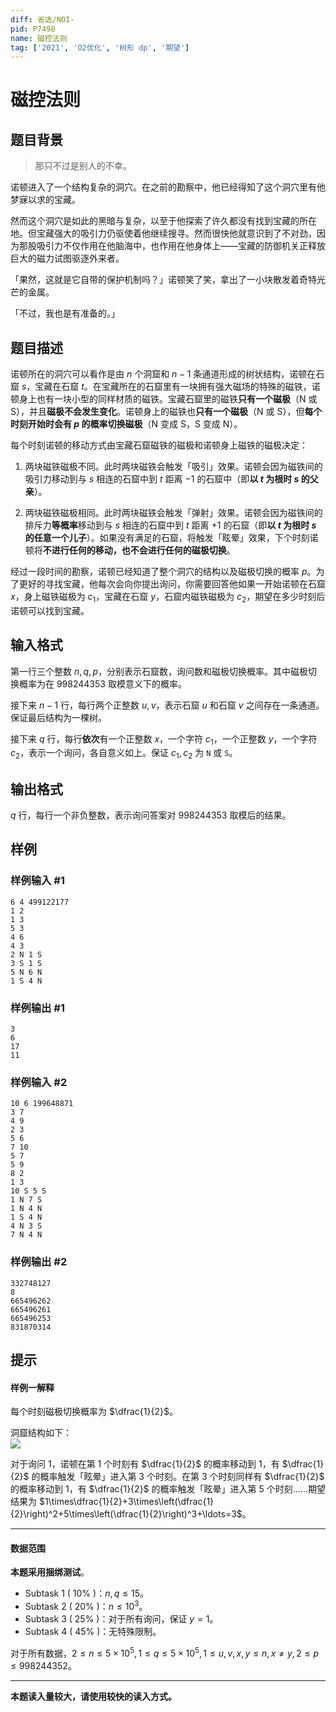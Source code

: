 ```yaml
---
diff: 省选/NOI-
pid: P7498
name: 磁控法则
tag: ['2021', 'O2优化', '树形 dp', '期望']
---
```

# 磁控法则
## 题目背景

>那只不过是别人的不幸。

诺顿进入了一个结构复杂的洞穴。在之前的勘察中，他已经得知了这个洞穴里有他梦寐以求的宝藏。

然而这个洞穴是如此的黑暗与复杂，以至于他探索了许久都没有找到宝藏的所在地。但宝藏强大的吸引力仍驱使着他继续搜寻。然而很快他就意识到了不对劲，因为那股吸引力不仅作用在他脑海中，也作用在他身体上——宝藏的防御机关正释放巨大的磁力试图驱逐外来者。

「果然，这就是它自带的保护机制吗？」诺顿笑了笑，拿出了一小块散发着奇特光芒的金属。

「不过，我也是有准备的。」
## 题目描述

诺顿所在的洞穴可以看作是由 $n$ 个洞窟和 $n-1$ 条通道形成的树状结构，诺顿在石窟 $s$，宝藏在石窟 $t$。在宝藏所在的石窟里有一块拥有强大磁场的特殊的磁铁，诺顿身上也有一块小型的同样材质的磁铁。宝藏石窟里的磁铁**只有一个磁极**（N 或 S），并且**磁极不会发生变化**。诺顿身上的磁铁也**只有一个磁极**（N 或 S），但**每个时刻开始时会有 $p$ 的概率切换磁极**（N 变成 S，S 变成 N）。

每个时刻诺顿的移动方式由宝藏石窟磁铁的磁极和诺顿身上磁铁的磁极决定：

1. 两块磁铁磁极不同。此时两块磁铁会触发「吸引」效果。诺顿会因为磁铁间的吸引力移动到与 $s$ 相连的石窟中到 $t$ 距离 $-1$ 的石窟中（即**以 $t$ 为根时 $s$ 的父亲**）。

2. 两块磁铁磁极相同。此时两块磁铁会触发「弹射」效果。诺顿会因为磁铁间的排斥力**等概率**移动到与 $s$ 相连的石窟中到 $t$ 距离 $+1$ 的石窟（即**以 $t$ 为根时 $s$ 的任意一个儿子**）。如果没有满足的石窟，将触发「眩晕」效果，下个时刻诺顿将**不进行任何的移动，也不会进行任何的磁极切换**。

经过一段时间的勘察，诺顿已经知道了整个洞穴的结构以及磁极切换的概率 $p$。为了更好的寻找宝藏，他每次会向你提出询问，你需要回答他如果一开始诺顿在石窟 $x$，身上磁铁磁极为 $c_1$，宝藏在石窟 $y$，石窟内磁铁磁极为 $c_2$，期望在多少时刻后诺顿可以找到宝藏。
## 输入格式

第一行三个整数 $n,q,p$，分别表示石窟数，询问数和磁极切换概率。其中磁极切换概率为在 $998244353$ 取模意义下的概率。

接下来 $n-1$ 行，每行两个正整数 $u,v$，表示石窟 $u$ 和石窟 $v$ 之间存在一条通道。保证最后结构为一棵树。

接下来 $q$ 行，每行**依次**有一个正整数 $x$，一个字符 $c_1$，一个正整数 $y$，一个字符 $c_2$，表示一个询问，各自意义如上。保证 $c_1,c_2$ 为 `N` 或 `S`。
## 输出格式

$q$ 行，每行一个非负整数，表示询问答案对 $998244353$ 取模后的结果。
## 样例

### 样例输入 #1
```
6 4 499122177
1 2
1 3
5 3
4 6
4 3
2 N 1 S
3 S 1 S
5 N 6 N
1 S 4 N
```
### 样例输出 #1
```
3
6
17
11
```
### 样例输入 #2
```
10 6 199648871
3 7
4 9
2 3
5 6
7 10
5 7
5 9
8 2
1 3
10 S 5 S
1 N 7 S
1 N 4 N
1 S 4 N
4 N 3 S
7 N 4 N
```
### 样例输出 #2
```
332748127
8
665496262
665496261
665496253
831870314
```
## 提示

#### 样例一解释
每个时刻磁极切换概率为 $\dfrac{1}{2}$。

洞窟结构如下：  
![](https://cdn.luogu.com.cn/upload/image_hosting/od4ixuog.png)

对于询问 $1$，诺顿在第 $1$ 个时刻有 $\dfrac{1}{2}$ 的概率移动到 $1$，有 $\dfrac{1}{2}$ 的概率触发「眩晕」进入第 $3$ 个时刻。在第 $3$ 个时刻同样有 $\dfrac{1}{2}$ 的概率移动到 $1$，有 $\dfrac{1}{2}$ 的概率触发「眩晕」进入第 $5$ 个时刻……期望结果为 $1\times\dfrac{1}{2}+3\times\left(\dfrac{1}{2}\right)^2+5\times\left(\dfrac{1}{2}\right)^3+\ldots=3$。

------------
#### 数据范围

**本题采用捆绑测试**。

+ Subtask 1 ( $10\%$ )：$n,q\leq15$。
+ Subtask 2 ( $20\%$ )：$n\leq10^3$。
+ Subtask 3 ( $25\%$ )：对于所有询问，保证 $y=1$。
+ Subtask 4 ( $45\%$ )：无特殊限制。

对于所有数据，$2\leq n\leq5\times 10^5,1\leq q\leq5\times10^5,1\leq u,v,x,y\leq n,x\neq y,2\leq p\leq998244352$。

------------
**本题读入量较大，请使用较快的读入方式。**
